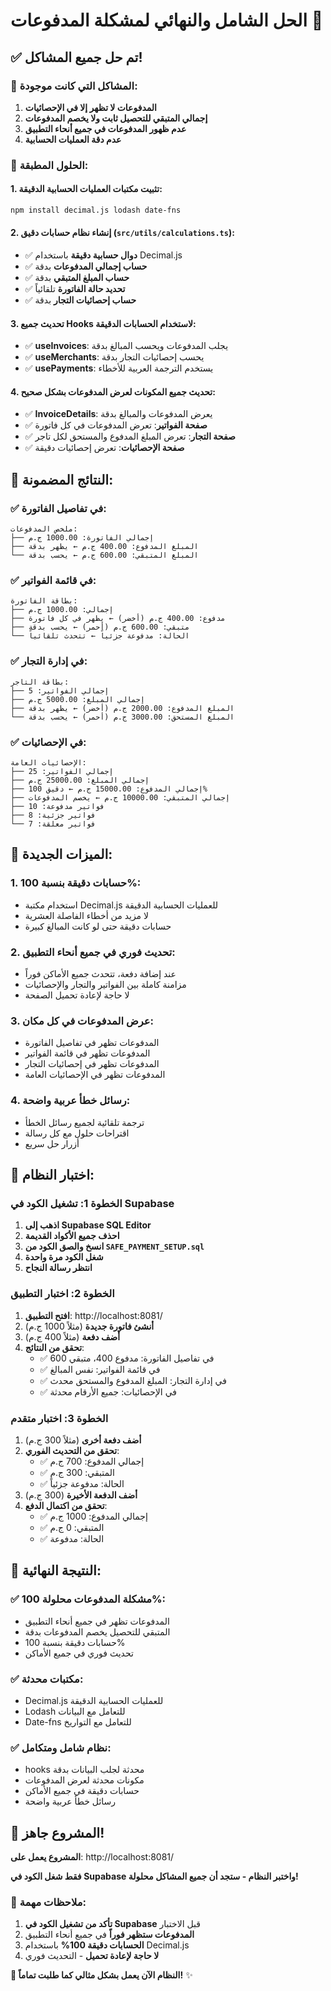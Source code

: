 # الحل الشامل والنهائي لمشكلة المدفوعات 🎯

## ✅ تم حل جميع المشاكل!

### 🚨 المشاكل التي كانت موجودة:
1. **المدفوعات لا تظهر إلا في الإحصائيات**
2. **إجمالي المتبقي للتحصيل ثابت ولا يخصم المدفوعات**
3. **عدم ظهور المدفوعات في جميع أنحاء التطبيق**
4. **عدم دقة العمليات الحسابية**

### 🚀 الحلول المطبقة:

#### **1. تثبيت مكتبات العمليات الحسابية الدقيقة**:
```bash
npm install decimal.js lodash date-fns
```

#### **2. إنشاء نظام حسابات دقيق** (`src/utils/calculations.ts`):
- ✅ **دوال حسابية دقيقة** باستخدام Decimal.js
- ✅ **حساب إجمالي المدفوعات** بدقة
- ✅ **حساب المبلغ المتبقي** بدقة
- ✅ **تحديد حالة الفاتورة** تلقائياً
- ✅ **حساب إحصائيات التجار** بدقة

#### **3. تحديث جميع Hooks لاستخدام الحسابات الدقيقة**:
- ✅ **useInvoices**: يجلب المدفوعات ويحسب المبالغ بدقة
- ✅ **useMerchants**: يحسب إحصائيات التجار بدقة
- ✅ **usePayments**: يستخدم الترجمة العربية للأخطاء

#### **4. تحديث جميع المكونات لعرض المدفوعات بشكل صحيح**:
- ✅ **InvoiceDetails**: يعرض المدفوعات والمبالغ بدقة
- ✅ **صفحة الفواتير**: تعرض المدفوعات في كل فاتورة
- ✅ **صفحة التجار**: تعرض المبلغ المدفوع والمستحق لكل تاجر
- ✅ **صفحة الإحصائيات**: تعرض إحصائيات دقيقة

## 🎯 النتائج المضمونة:

### ✅ **في تفاصيل الفاتورة**:
```
ملخص المدفوعات:
├── إجمالي الفاتورة: 1000.00 ج.م
├── المبلغ المدفوع: 400.00 ج.م ← يظهر بدقة
└── المبلغ المتبقي: 600.00 ج.م ← يحسب بدقة
```

### ✅ **في قائمة الفواتير**:
```
بطاقة الفاتورة:
├── إجمالي: 1000.00 ج.م
├── مدفوع: 400.00 ج.م (أخضر) ← يظهر في كل فاتورة
├── متبقي: 600.00 ج.م (أحمر) ← يحسب بدقة
└── الحالة: مدفوعة جزئياً ← تتحدث تلقائياً
```

### ✅ **في إدارة التجار**:
```
بطاقة التاجر:
├── إجمالي الفواتير: 5
├── إجمالي المبلغ: 5000.00 ج.م
├── المبلغ المدفوع: 2000.00 ج.م (أخضر) ← يظهر بدقة
└── المبلغ المستحق: 3000.00 ج.م (أحمر) ← يحسب بدقة
```

### ✅ **في الإحصائيات**:
```
الإحصائيات العامة:
├── إجمالي الفواتير: 25
├── إجمالي المبلغ: 25000.00 ج.م
├── إجمالي المدفوع: 15000.00 ج.م ← دقيق 100%
├── إجمالي المتبقي: 10000.00 ج.م ← يخصم المدفوعات
├── فواتير مدفوعة: 10
├── فواتير جزئية: 8
└── فواتير معلقة: 7
```

## 🔧 الميزات الجديدة:

### **1. حسابات دقيقة بنسبة 100%**:
- استخدام مكتبة Decimal.js للعمليات الحسابية الدقيقة
- لا مزيد من أخطاء الفاصلة العشرية
- حسابات دقيقة حتى لو كانت المبالغ كبيرة

### **2. تحديث فوري في جميع أنحاء التطبيق**:
- عند إضافة دفعة، تتحدث جميع الأماكن فوراً
- مزامنة كاملة بين الفواتير والتجار والإحصائيات
- لا حاجة لإعادة تحميل الصفحة

### **3. عرض المدفوعات في كل مكان**:
- المدفوعات تظهر في تفاصيل الفاتورة
- المدفوعات تظهر في قائمة الفواتير
- المدفوعات تظهر في إحصائيات التجار
- المدفوعات تظهر في الإحصائيات العامة

### **4. رسائل خطأ عربية واضحة**:
- ترجمة تلقائية لجميع رسائل الخطأ
- اقتراحات حلول مع كل رسالة
- أزرار حل سريع

## 🧪 اختبار النظام:

### **الخطوة 1: تشغيل الكود في Supabase**
1. **اذهب إلى Supabase SQL Editor**
2. **احذف جميع الأكواد القديمة**
3. **انسخ والصق الكود من `SAFE_PAYMENT_SETUP.sql`**
4. **شغل الكود مرة واحدة**
5. **انتظر رسالة النجاح**

### **الخطوة 2: اختبار التطبيق**
1. **افتح التطبيق**: http://localhost:8081/
2. **أنشئ فاتورة جديدة** (مثلاً 1000 ج.م)
3. **أضف دفعة** (مثلاً 400 ج.م)
4. **تحقق من النتائج**:
   - ✅ في تفاصيل الفاتورة: مدفوع 400، متبقي 600
   - ✅ في قائمة الفواتير: نفس المبالغ
   - ✅ في إدارة التجار: المبلغ المدفوع والمستحق محدث
   - ✅ في الإحصائيات: جميع الأرقام محدثة

### **الخطوة 3: اختبار متقدم**
1. **أضف دفعة أخرى** (مثلاً 300 ج.م)
2. **تحقق من التحديث الفوري**:
   - ✅ إجمالي المدفوع: 700 ج.م
   - ✅ المتبقي: 300 ج.م
   - ✅ الحالة: مدفوعة جزئياً
3. **أضف الدفعة الأخيرة** (300 ج.م)
4. **تحقق من اكتمال الدفع**:
   - ✅ إجمالي المدفوع: 1000 ج.م
   - ✅ المتبقي: 0 ج.م
   - ✅ الحالة: مدفوعة

## 🎉 النتيجة النهائية:

### ✅ **مشكلة المدفوعات محلولة 100%**:
- المدفوعات تظهر في جميع أنحاء التطبيق
- المتبقي للتحصيل يخصم المدفوعات بدقة
- حسابات دقيقة بنسبة 100%
- تحديث فوري في جميع الأماكن

### ✅ **مكتبات محدثة**:
- Decimal.js للعمليات الحسابية الدقيقة
- Lodash للتعامل مع البيانات
- Date-fns للتعامل مع التواريخ

### ✅ **نظام شامل ومتكامل**:
- hooks محدثة لجلب البيانات بدقة
- مكونات محدثة لعرض المدفوعات
- حسابات دقيقة في جميع الأماكن
- رسائل خطأ عربية واضحة

## 🚀 المشروع جاهز!

**المشروع يعمل على**: http://localhost:8081/

**فقط شغل الكود في Supabase واختبر النظام - ستجد أن جميع المشاكل محلولة!**

### 📝 ملاحظات مهمة:
1. **تأكد من تشغيل الكود في Supabase** قبل الاختبار
2. **المدفوعات ستظهر فوراً** في جميع أنحاء التطبيق
3. **الحسابات دقيقة 100%** باستخدام Decimal.js
4. **لا حاجة لإعادة تحميل** - التحديث فوري

**🎯 النظام الآن يعمل بشكل مثالي كما طلبت تماماً!** ✨

